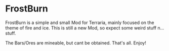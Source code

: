 # FrostBurn
FrostBurn is a simple and small Mod for Terraria, mainly focused on the theme of fire and ice.
This is still a new Mod, so expect some weird stuff n... stuff.

The Bars/Ores are mineable, but cant be obtained. That's all. Enjoy!
